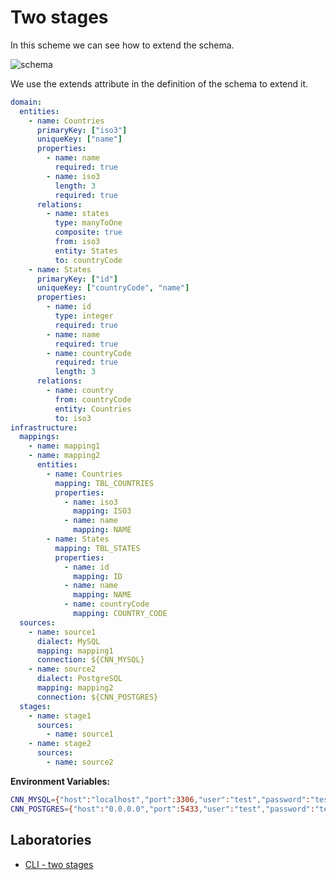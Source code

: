 # Two stages

In this scheme we can see how to extend the schema.

![schema](https://raw.githubusercontent.com/FlavioLionelRita/lambdaorm/HEAD/images/schema3.svg)

We use the extends attribute in the definition of the schema to extend it.

```yaml
domain:
  entities:
    - name: Countries
      primaryKey: ["iso3"]
      uniqueKey: ["name"]
      properties:
        - name: name
          required: true
        - name: iso3
          length: 3
          required: true
      relations:
        - name: states
          type: manyToOne
          composite: true
          from: iso3
          entity: States
          to: countryCode
    - name: States
      primaryKey: ["id"]
      uniqueKey: ["countryCode", "name"]
      properties:
        - name: id
          type: integer
          required: true
        - name: name
          required: true
        - name: countryCode
          required: true
          length: 3
      relations:
        - name: country
          from: countryCode
          entity: Countries
          to: iso3
infrastructure:
  mappings:
    - name: mapping1
    - name: mapping2
      entities:
        - name: Countries
          mapping: TBL_COUNTRIES
          properties:
            - name: iso3
              mapping: ISO3
            - name: name
              mapping: NAME
        - name: States
          mapping: TBL_STATES
          properties:
            - name: id
              mapping: ID
            - name: name
              mapping: NAME
            - name: countryCode
              mapping: COUNTRY_CODE
  sources:
    - name: source1
      dialect: MySQL
      mapping: mapping1
      connection: ${CNN_MYSQL}
    - name: source2
      dialect: PostgreSQL
      mapping: mapping2
      connection: ${CNN_POSTGRES}
  stages:
    - name: stage1
      sources:
        - name: source1
    - name: stage2
      sources:
        - name: source2
```

**Environment Variables:**

```sh
CNN_MYSQL={"host":"localhost","port":3306,"user":"test","password":"test","database":"test"}
CNN_POSTGRES={"host":"0.0.0.0","port":5433,"user":"test","password":"test","database":"test"}
```

## Laboratories

- [CLI - two stages](https://github.com/FlavioLionelRita/lambdaorm-labs/tree/main/labs/cli/03-two-stages)
